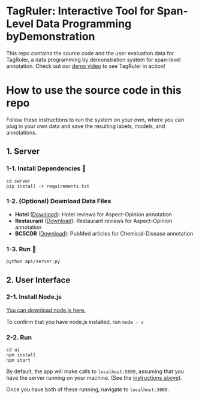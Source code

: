 # TagRuler: Interactive Tool for Span-Level Data Programming byDemonstration
This repo contains the source code and the user evaluation data for TagRuler, a data programming by demonstration system for span-level annotation.
Check out our [demo video](https://youtu.be/MRc2elPaZKs) to see TagRuler in action!

# <a name='Use'></a>How to use the source code in this repo

Follow these instructions to run the system on your own, where you can plug in your own data and save the resulting labels, models, and annotations.

## 1. Server

### 1-1. Install Dependencies :wrench:

```shell
cd server
pip install -r requirements.txt
```

### 1-2. (Optional) Download Data Files

- **Hotel** ([Download](https://drive.google.com/file/d/1tDsFvGFUg_QvUp4tsIi3TfirHNSnTdH4/view?usp=sharing)): Hotel reviews for Aspect-Opinion annotation
- **Restaurant** ([Download](https://drive.google.com/file/d/1Avu0aMfvqEKn9DOon2dTUIvwjy0Hownh/view?usp=sharing)): Restaurant reviews for Aspect-Opinion annotation
- **BC5CDR** ([Download](https://drive.google.com/file/d/1kKeINUOjtCVGr1_L3aC3qDo3-O-jr5hR/view?usp=sharing)): PubMed articles for Chemical-Disease annotation

### 1-3. Run :runner:

```
python api/server.py
```

## 2. User Interface

### 2-1. Install Node.js

[You can download node.js here.](https://nodejs.org/en/)

To confirm that you have node.js installed, run `node - v`

### 2-2. Run

```shell
cd ui
npm install 
npm start
```

By default, the app will make calls to `localhost:5000`, assuming that you have the server running on your machine. (See the [instructions above](#Engine)).

Once you have both of these running, navigate to `localhost:3000`.
